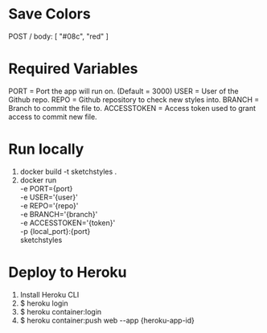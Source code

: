 # Save Colors

POST / body: [ "#08c", "red" ]

# Required Variables

PORT = Port the app will run on. (Default = 3000)
USER = User of the Github repo.
REPO = Github repository to check new styles into.
BRANCH = Branch to commit the file to.
ACCESSTOKEN = Access token used to grant access to commit new file.

# Run locally

1. docker build -t sketchstyles .
2. docker run \
-e PORT={port} \
-e USER='{user}' \
-e REPO='{repo}' \
-e BRANCH='{branch}' \
-e ACCESSTOKEN='{token}' \
-p {local_port}:{port} \
sketchstyles

# Deploy to Heroku

1. Install Heroku CLI
2. $ heroku login
3. $ heroku container:login
3. $ heroku container:push web --app {heroku-app-id}